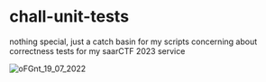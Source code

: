 # chall-unit-tests
nothing special, just a catch basin for my scripts concerning about correctness tests for my saarCTF 2023 service

![oFGnt_19_07_2022](https://user-images.githubusercontent.com/66866223/179828627-c65e4434-cabc-4061-9d19-9181aa4b7f5e.png)

